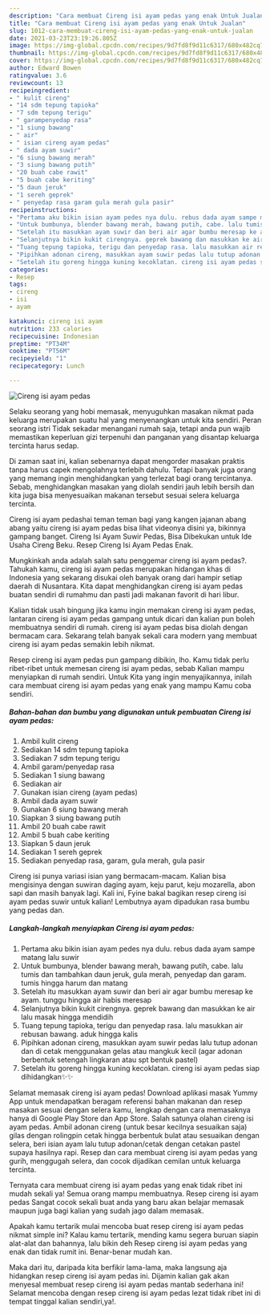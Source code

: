 ```yaml
---
description: "Cara membuat Cireng isi ayam pedas yang enak Untuk Jualan"
title: "Cara membuat Cireng isi ayam pedas yang enak Untuk Jualan"
slug: 1012-cara-membuat-cireng-isi-ayam-pedas-yang-enak-untuk-jualan
date: 2021-03-23T23:19:26.805Z
image: https://img-global.cpcdn.com/recipes/9d7fd8f9d11c6317/680x482cq70/cireng-isi-ayam-pedas-foto-resep-utama.jpg
thumbnail: https://img-global.cpcdn.com/recipes/9d7fd8f9d11c6317/680x482cq70/cireng-isi-ayam-pedas-foto-resep-utama.jpg
cover: https://img-global.cpcdn.com/recipes/9d7fd8f9d11c6317/680x482cq70/cireng-isi-ayam-pedas-foto-resep-utama.jpg
author: Edward Bowen
ratingvalue: 3.6
reviewcount: 13
recipeingredient:
- " kulit cireng"
- "14 sdm tepung tapioka"
- "7 sdm tepung terigu"
- " garampenyedap rasa"
- "1 siung bawang"
- " air"
- " isian cireng ayam pedas"
- " dada ayam suwir"
- "6 siung bawang merah"
- "3 siung bawang putih"
- "20 buah cabe rawit"
- "5 buah cabe keriting"
- "5 daun jeruk"
- "1 sereh geprek"
- " penyedap rasa garam gula merah gula pasir"
recipeinstructions:
- "Pertama aku bikin isian ayam pedes nya dulu. rebus dada ayam sampe matang lalu suwir"
- "Untuk bumbunya, blender bawang merah, bawang putih, cabe. lalu tumis dan tambahkan daun jeruk, gula merah, penyedap dan garam. tumis hingga harum dan matang"
- "Setelah itu masukkan ayam suwir dan beri air agar bumbu meresap ke ayam. tunggu hingga air habis meresap"
- "Selanjutnya bikin kukit cirengnya. geprek bawang dan masukkan ke air lalu masak hingga mendidih"
- "Tuang tepung tapioka, terigu dan penyedap rasa. lalu masukkan air rebusan bawang. aduk hingga kalis"
- "Pipihkan adonan cireng, masukkan ayam suwir pedas lalu tutup adonan dan di cetak menggunakan gelas atau mangkuk kecil (agar adonan berbentuk setengah lingkaran atau spt bentuk pastel)"
- "Setelah itu goreng hingga kuning kecoklatan. cireng isi ayam pedas siap dihidangkan✨✨"
categories:
- Resep
tags:
- cireng
- isi
- ayam

katakunci: cireng isi ayam 
nutrition: 233 calories
recipecuisine: Indonesian
preptime: "PT34M"
cooktime: "PT56M"
recipeyield: "1"
recipecategory: Lunch

---
```



![Cireng isi ayam pedas](https://img-global.cpcdn.com/recipes/9d7fd8f9d11c6317/680x482cq70/cireng-isi-ayam-pedas-foto-resep-utama.jpg)

Selaku seorang yang hobi memasak, menyuguhkan masakan nikmat pada keluarga merupakan suatu hal yang menyenangkan untuk kita sendiri. Peran seorang istri Tidak sekadar menangani rumah saja, tetapi anda pun wajib memastikan keperluan gizi terpenuhi dan panganan yang disantap keluarga tercinta harus sedap.

Di zaman  saat ini, kalian sebenarnya dapat mengorder masakan praktis tanpa harus capek mengolahnya terlebih dahulu. Tetapi banyak juga orang yang memang ingin menghidangkan yang terlezat bagi orang tercintanya. Sebab, menghidangkan masakan yang diolah sendiri jauh lebih bersih dan kita juga bisa menyesuaikan makanan tersebut sesuai selera keluarga tercinta. 

Cireng isi ayam pedashai teman teman bagi yang kangen jajanan abang abang yaitu cireng isi ayam pedas bisa lihat videonya disini ya, bikinnya gampang banget. Cireng Isi Ayam Suwir Pedas, Bisa Dibekukan untuk Ide Usaha Cireng Beku. Resep Cireng Isi Ayam Pedas Enak.

Mungkinkah anda adalah salah satu penggemar cireng isi ayam pedas?. Tahukah kamu, cireng isi ayam pedas merupakan hidangan khas di Indonesia yang sekarang disukai oleh banyak orang dari hampir setiap daerah di Nusantara. Kita dapat menghidangkan cireng isi ayam pedas buatan sendiri di rumahmu dan pasti jadi makanan favorit di hari libur.

Kalian tidak usah bingung jika kamu ingin memakan cireng isi ayam pedas, lantaran cireng isi ayam pedas gampang untuk dicari dan kalian pun boleh membuatnya sendiri di rumah. cireng isi ayam pedas bisa diolah dengan bermacam cara. Sekarang telah banyak sekali cara modern yang membuat cireng isi ayam pedas semakin lebih nikmat.

Resep cireng isi ayam pedas pun gampang dibikin, lho. Kamu tidak perlu ribet-ribet untuk memesan cireng isi ayam pedas, sebab Kalian mampu menyiapkan di rumah sendiri. Untuk Kita yang ingin menyajikannya, inilah cara membuat cireng isi ayam pedas yang enak yang mampu Kamu coba sendiri.

<!--inarticleads1-->

##### Bahan-bahan dan bumbu yang digunakan untuk pembuatan Cireng isi ayam pedas:

1. Ambil  kulit cireng
1. Sediakan 14 sdm tepung tapioka
1. Sediakan 7 sdm tepung terigu
1. Ambil  garam/penyedap rasa
1. Sediakan 1 siung bawang
1. Sediakan  air
1. Gunakan  isian cireng (ayam pedas)
1. Ambil  dada ayam suwir
1. Gunakan 6 siung bawang merah
1. Siapkan 3 siung bawang putih
1. Ambil 20 buah cabe rawit
1. Ambil 5 buah cabe keriting
1. Siapkan 5 daun jeruk
1. Sediakan 1 sereh geprek
1. Sediakan  penyedap rasa, garam, gula merah, gula pasir


Cireng isi punya variasi isian yang bermacam-macam. Kalian bisa mengisinya dengan suwiran daging ayam, keju parut, keju mozarella, abon sapi dan masih banyak lagi. Kali ini, Fyine bakal bagikan resep cireng isi ayam pedas suwir untuk kalian! Lembutnya ayam dipadukan rasa bumbu yang pedas dan. 

<!--inarticleads2-->

##### Langkah-langkah menyiapkan Cireng isi ayam pedas:

1. Pertama aku bikin isian ayam pedes nya dulu. rebus dada ayam sampe matang lalu suwir
1. Untuk bumbunya, blender bawang merah, bawang putih, cabe. lalu tumis dan tambahkan daun jeruk, gula merah, penyedap dan garam. tumis hingga harum dan matang
1. Setelah itu masukkan ayam suwir dan beri air agar bumbu meresap ke ayam. tunggu hingga air habis meresap
1. Selanjutnya bikin kukit cirengnya. geprek bawang dan masukkan ke air lalu masak hingga mendidih
1. Tuang tepung tapioka, terigu dan penyedap rasa. lalu masukkan air rebusan bawang. aduk hingga kalis
1. Pipihkan adonan cireng, masukkan ayam suwir pedas lalu tutup adonan dan di cetak menggunakan gelas atau mangkuk kecil (agar adonan berbentuk setengah lingkaran atau spt bentuk pastel)
1. Setelah itu goreng hingga kuning kecoklatan. cireng isi ayam pedas siap dihidangkan✨✨


Selamat memasak cireng isi ayam pedas! Download aplikasi masak Yummy App untuk mendapatkan beragam referensi bahan makanan dan resep masakan sesuai dengan selera kamu, lengkap dengan cara memasaknya hanya di Google Play Store dan App Store. Salah satunya olahan cireng isi ayam pedas. Ambil adonan cireng (untuk besar kecilnya sesuaikan saja) gilas dengan rolingpin cetak hingga berbentuk bulat atau sesuaikan dengan selera, beri isian ayam lalu tutup adonan/cetak dengan cetakan pastel supaya hasilnya rapi. Resep dan cara membuat cireng isi ayam pedas yang gurih, menggugah selera, dan cocok dijadikan cemilan untuk keluarga tercinta. 

Ternyata cara membuat cireng isi ayam pedas yang enak tidak ribet ini mudah sekali ya! Semua orang mampu membuatnya. Resep cireng isi ayam pedas Sangat cocok sekali buat anda yang baru akan belajar memasak maupun juga bagi kalian yang sudah jago dalam memasak.

Apakah kamu tertarik mulai mencoba buat resep cireng isi ayam pedas nikmat simple ini? Kalau kamu tertarik, mending kamu segera buruan siapin alat-alat dan bahannya, lalu bikin deh Resep cireng isi ayam pedas yang enak dan tidak rumit ini. Benar-benar mudah kan. 

Maka dari itu, daripada kita berfikir lama-lama, maka langsung aja hidangkan resep cireng isi ayam pedas ini. Dijamin kalian gak akan menyesal membuat resep cireng isi ayam pedas mantab sederhana ini! Selamat mencoba dengan resep cireng isi ayam pedas lezat tidak ribet ini di tempat tinggal kalian sendiri,ya!.


